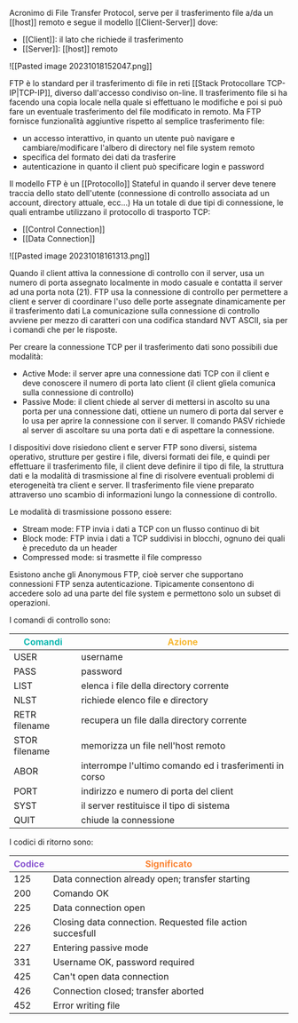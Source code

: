 Acronimo di File Transfer Protocol, serve per il trasferimento file a/da un [[host]] remoto e segue il modello [[Client-Server]] dove:
- [[Client]]: il lato che richiede il trasferimento
- [[Server]]: [[host]] remoto

![[Pasted image 20231018152047.png]]

FTP è lo standard per il trasferimento di file in reti [[Stack Protocollare TCP-IP|TCP-IP]], diverso dall'accesso condiviso on-line.
Il trasferimento file si ha facendo una copia locale nella quale si effettuano le modifiche e poi si può fare un eventuale trasferimento del file modificato in remoto.
Ma FTP fornisce funzionalità aggiuntive rispetto al semplice trasferimento file:
- un accesso interattivo, in quanto un utente può navigare e cambiare/modificare l'albero di directory nel file system remoto
- specifica del formato dei dati da trasferire
- autenticazione in quanto il client può specificare login e password

Il modello FTP è un [[Protocollo]] Stateful in quando il server deve tenere traccia dello stato dell'utente (connessione di controllo associata ad un account, directory attuale, ecc...)
Ha un totale di due tipi di connessione, le quali entrambe utilizzano il protocollo di trasporto TCP:
- [[Control Connection]]
- [[Data Connection]]

![[Pasted image 20231018161313.png]]

Quando il client attiva la connessione di controllo con il server, usa un numero di porta assegnato localmente in modo casuale e contatta il server ad una porta nota (21).
FTP usa la connessione di controllo per permettere a client e server di coordinare l'uso delle porte assegnate dinamicamente per il trasferimento dati
La comunicazione sulla connessione di controllo avviene per mezzo di caratteri con una codifica standard NVT ASCII, sia per i comandi che per le risposte.

Per creare la connessione TCP per il trasferimento dati sono possibili due modalità:
- Active Mode: il server apre una connessione dati TCP con il client e deve conoscere il numero di porta lato client (il client gliela comunica sulla connessione di controllo)
- Passive Mode: il client chiede al server di mettersi in ascolto su una porta per una connessione dati, ottiene un numero di porta dal server e lo usa per aprire la connessione con il server. Il comando PASV richiede al server di ascoltare su una porta dati e di aspettare la connessione.

I dispositivi dove risiedono client e server FTP sono diversi, sistema operativo, strutture per gestire i file, diversi formati dei file, e quindi per effettuare il trasferimento file, il client deve definire il tipo di file, la struttura dati e la modalità di trasmissione al fine di risolvere eventuali problemi di eterogeneità tra client e server. Il trasferimento file viene preparato attraverso uno scambio di informazioni lungo la connessione di controllo.

Le modalità di trasmissione possono essere:
- Stream mode: FTP invia i dati a TCP con un flusso continuo di bit
- Block mode: FTP invia i dati a TCP suddivisi in blocchi, ognuno dei quali è preceduto da un header
- Compressed mode: si trasmette il file compresso 

Esistono anche gli Anonymous FTP, cioè server che supportano connessioni FTP senza autenticazione. Tipicamente consentono di accedere solo ad una parte del file system e permettono solo un subset di operazioni.

I comandi di controllo sono:

| <span style='color:#0fb9b1'>Comandi</span>       | <span style='color:#f7b731'>Azione</span>                                                  |
| ------------- | ------------------------------------------------------- |
| USER          | username                                                |
| PASS          | password                                                |
| LIST          | elenca i file della directory corrente                  |
| NLST          | richiede elenco file e directory                        |
| RETR filename | recupera un file dalla directory corrente               |
| STOR filename | memorizza un file nell'host remoto                      |
| ABOR          | interrompe l'ultimo comando ed i trasferimenti in corso |
| PORT          | indirizzo e numero di porta del client                  |
| SYST          | il server restituisce il tipo di sistema                |
| QUIT          | chiude la connessione                                   |


I codici di ritorno sono:

| <span style='color:#8854d0'>Codice</span> | <span style='color:#fa8231'>Significato</span>            |
| ----------------------------------------- | --------------------------------------------------------- |
| 125                                       | Data connection already open; transfer starting           |
| 200                                       | Comando OK                                                |
| 225                                       | Data connection open                                      |
| 226                                       | Closing data connection. Requested file action succesfull |
| 227                                       | Entering passive mode                                     |
| 331                                       | Username OK, password required                            |
| 425                                       | Can't open data connection                                |
| 426                                       | Connection closed; transfer aborted                       |
| 452                                       | Error writing file                                        |



